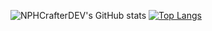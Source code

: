 ![NPHCrafterDEV's GitHub stats](https://github-readme-stats.vercel.app/api?username=nphcrafterdev&show_icons=true&theme=radical)
[![Top Langs](https://github-readme-stats.vercel.app/api/top-langs/?username=nphcrafterdev&layout=compact)](https://github.com/NPHCrafterDEV/Discordjsv12-Bot-Template)
